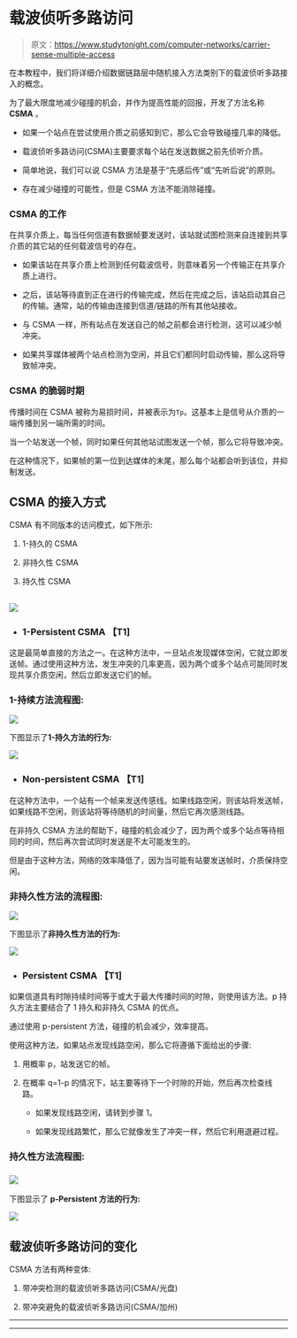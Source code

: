 # 载波侦听多路访问

> 原文：<https://www.studytonight.com/computer-networks/carrier-sense-multiple-access>

在本教程中，我们将详细介绍数据链路层中随机接入方法类别下的载波侦听多路接入的概念。

为了最大限度地减少碰撞的机会，并作为提高性能的回报，开发了方法名称 **CSMA** 。

*   如果一个站点在尝试使用介质之前感知到它，那么它会导致碰撞几率的降低。

*   载波侦听多路访问(CSMA)主要要求每个站在发送数据之前先侦听介质。

*   简单地说，我们可以说 CSMA 方法是基于“先感后传”或“先听后说”的原则。

*   存在减少碰撞的可能性，但是 CSMA 方法不能消除碰撞。

### CSMA 的工作

在共享介质上，每当任何信道有数据帧要发送时，该站就试图检测来自连接到共享介质的其它站的任何载波信号的存在。

*   如果该站在共享介质上检测到任何载波信号，则意味着另一个传输正在共享介质上进行。

*   之后，该站等待直到正在进行的传输完成，然后在完成之后，该站启动其自己的传输。通常，站的传输由连接到信道/链路的所有其他站接收。

*   与 CSMA 一样，所有站点在发送自己的帧之前都会进行检测，这可以减少帧冲突。

*   如果共享媒体被两个站点检测为空闲，并且它们都同时启动传输，那么这将导致帧冲突。

### CSMA 的脆弱时期

传播时间在 CSMA 被称为易损时间，并被表示为`Tp`。这基本上是信号从介质的一端传播到另一端所需的时间。

当一个站发送一个帧，同时如果任何其他站试图发送一个帧，那么它将导致冲突。

在这种情况下，如果帧的第一位到达媒体的末尾，那么每个站都会听到该位，并抑制发送。

## CSMA 的接入方式

CSMA 有不同版本的访问模式，如下所示:

1.  1-持久的 CSMA

2.  非持久性 CSMA

3.  持久性 CSMA

## ![](img/e537fe6464dfa0caf9cf4f86e48ed60f.png)

*   ### 1-Persistent CSMA 【T1]

这是最简单直接的方法之一。在这种方法中，一旦站点发现媒体空闲，它就立即发送帧。通过使用这种方法，发生冲突的几率更高，因为两个或多个站点可能同时发现共享介质空闲，然后立即发送它们的帧。

### 1-持续方法流程图:

![](img/60fec07558c4decf7297ec9f7492ca4f.png)

下图显示了**1-持久方法的行为:**

![](img/a1569f98d852db2c407506a6e35b190e.png)

*   ### Non-persistent CSMA 【T1]

在这种方法中，一个站有一个帧来发送传感线。如果线路空闲，则该站将发送帧，如果线路不空闲，则该站将等待随机的时间量，然后它再次感测线路。

在非持久 CSMA 方法的帮助下，碰撞的机会减少了，因为两个或多个站点等待相同的时间，然后再次尝试同时发送是不太可能发生的。

但是由于这种方法，网络的效率降低了，因为当可能有站要发送帧时，介质保持空闲。

### 非持久性方法的流程图:

![](img/076a2bf2f2a3ed6ad9e7bff942239c88.png)

下图显示了**非持久性方法的行为:**

![](img/269d10d87e98c12affa98b6e6b199d8e.png)

*   ### Persistent CSMA 【T1]

如果信道具有时隙持续时间等于或大于最大传播时间的时隙，则使用该方法。p 持久方法主要结合了 1 持久和非持久 CSMA 的优点。

通过使用 p-persistent 方法，碰撞的机会减少，效率提高。

使用这种方法，如果站点发现线路空闲，那么它将遵循下面给出的步骤:

1.  用概率 p，站发送它的帧。

2.  在概率 q=1-p 的情况下，站主要等待下一个时隙的开始，然后再次检查线路。

    *   如果发现线路空闲，请转到步骤 1。

    *   如果发现线路繁忙，那么它就像发生了冲突一样，然后它利用退避过程。

### 持久性方法流程图:

### ![](img/60561bd6692ac82a0c5bf89ceaa0b4fe.png)

下图显示了 **p-Persistent 方法的行为:**

![](img/33577350ea5b8e000476852c1e5b26bc.png)

## 载波侦听多路访问的变化

CSMA 方法有两种变体:

1.  带冲突检测的载波侦听多路访问(CSMA/光盘)

2.  带冲突避免的载波侦听多路访问(CSMA/加州)



* * *

* * *